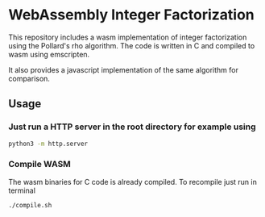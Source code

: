 # WebAssembly Integer Factorization

This repository includes a wasm implementation of integer factorization using the Pollard's rho algorithm. The code is written in C and compiled to wasm using emscripten.

It also provides a javascript implementation of the same algorithm for comparison.

## Usage

### Just run a HTTP server in the root directory for example using

```bash
python3 -m http.server
```

### Compile WASM

The wasm binaries for C code is already compiled. To recompile just run in terminal

```bash
./compile.sh
```
